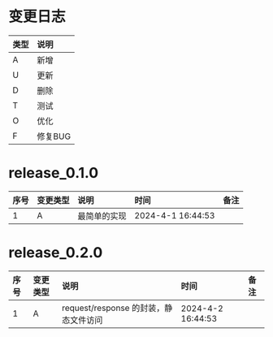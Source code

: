 # 变更日志

| 类型 | 说明 |
|:----|:----|
| A | 新增 |
| U | 更新 |
| D | 删除 |
| T | 测试 |
| O | 优化 |
| F | 修复BUG |

# release_0.1.0

| 序号 | 变更类型 | 说明     | 时间                | 备注 |
|:---|:---|:-------|:------------------|:--|
| 1 | A | 最简单的实现 | 2024-4-1 16:44:53 | |

# release_0.2.0

| 序号 | 变更类型 | 说明                          | 时间                | 备注 |
|:---|:---|:----------------------------|:------------------|:--|
| 1 | A | request/response 的封装，静态文件访问 | 2024-4-2 16:44:53 | |
